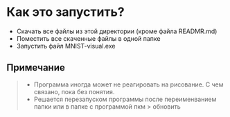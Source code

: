 # Как это запустить?

- Скачать все файлы из этой директории (кроме файла READMR.md)
- Поместить все скаченные файлы в одной папке
- Запустить файл MNIST-visual.exe

## Примечание

> - Программа иногда может не реагировать на рисование. С чем связано, пока без понятия.
> - Решается перезапуском программы после переименванием папки или в папке с программой пкм > обновить
